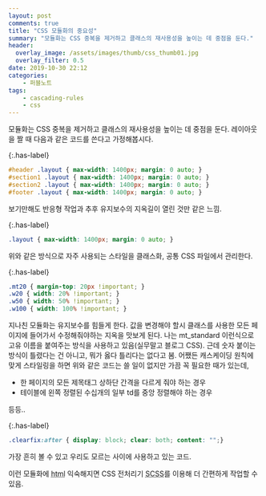 ```yaml
---
layout: post
comments: true
title: "CSS 모듈화의 중요성"
summary: "모듈화는 CSS 중복을 제거하고 클래스의 재사용성을 높이는 데 중점을 둔다."
header:
  overlay_image: /assets/images/thumb/css_thumb01.jpg
  overlay_filter: 0.5
date: 2019-10-30 22:12
categories:
    - 퍼블노트
tags:
    - cascading-rules
    - css
---
```

모듈화는 CSS 중복을 제거하고 클래스의 재사용성을 높이는 데 중점을 둔다. 레이아웃을 짤 때 다음과 같은 코드를 쓴다고 가정해봅시다.

{:.has-label}
```css
#header .layout { max-width: 1400px; margin: 0 auto; }
#section1 .layout { max-width: 1400px; margin: 0 auto; }
#section2 .layout { max-width: 1400px; margin: 0 auto; }
#footer .layout { max-width: 1400px; margin: 0 auto; }
```
보기만해도 반응형 작업과 추후 유지보수의 지옥길이 열린 것만 같은 느낌.

{:.has-label}
```css
.layout { max-width: 1400px; margin: 0 auto; }
```
위와 같은 방식으로 자주 사용되는 스타일을 클래스화, 공통 CSS 파일에서 관리한다.

{:.has-label}
```css
.mt20 { margin-top: 20px !important; }
.w20 { width: 20% !important; }
.w50 { width: 50% !important; }
.w100 { width: 100% !important; }
```
지나친 모듈화는 유지보수를 힘들게 한다. 값을 변경해야 할시 클래스를 사용한 모든 페이지에 들어가서 수정해줘야하는 지옥을 맛보게 된다. 나는 mt_standard 이런식으로 고유 이름을 붙여주는 방식을 사용하고 있음(실무말고 블로그 CSS). 근데 숫자 붙이는 방식이 틀렸다는 건 아니고, 뭐가 옳다 틀리다는 없다고 봄. 어쨌든 캐스케이딩 원칙에 맞게 스타일링을 하면 위와 같은 코드는 쓸 일이 없지만 가끔 꼭 필요한 때가 있는데,

* 한 페이지의 모든 제목태그 상하단 간격을 다르게 줘야 하는 경우
* 테이블에 왼쪽 정렬된 수십개의 일부 td를 중앙 정렬해야 하는 경우

등등..

{:.has-label}
```css
.clearfix:after { display: block; clear: both; content: "";}
```
가장 흔히 볼 수 있고 우리도 모르는 사이에 사용하고 있는 코드.

이런 모듈화에 <abbr title="hypertext markup language">html</abbr> 익숙해지면 CSS 전처리기 <abbr title="syntactically awesome style sheets">SCSS</abbr>를 이용해 더 간편하게 작업할 수 있음.